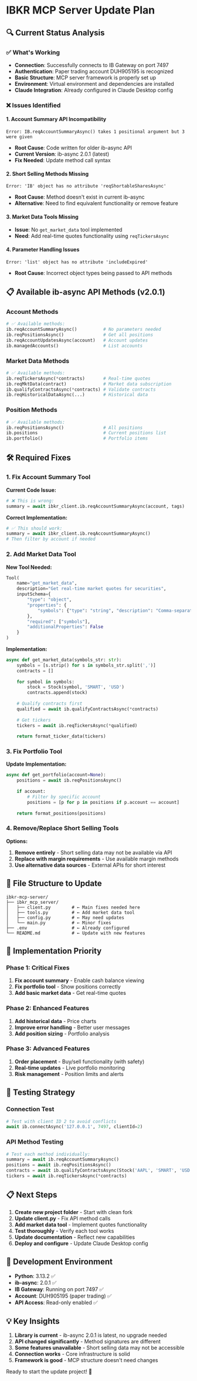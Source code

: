 # IBKR MCP Server Update Plan

## 🔍 Current Status Analysis

### ✅ What's Working
- **Connection**: Successfully connects to IB Gateway on port 7497
- **Authentication**: Paper trading account DUH905195 is recognized
- **Basic Structure**: MCP server framework is properly set up
- **Environment**: Virtual environment and dependencies are installed
- **Claude Integration**: Already configured in Claude Desktop config

### ❌ Issues Identified

#### 1. **Account Summary API Incompatibility**
```
Error: IB.reqAccountSummaryAsync() takes 1 positional argument but 3 were given
```
- **Root Cause**: Code written for older ib-async API
- **Current Version**: ib-async 2.0.1 (latest)
- **Fix Needed**: Update method call syntax

#### 2. **Short Selling Methods Missing**
```
Error: 'IB' object has no attribute 'reqShortableSharesAsync'
```
- **Root Cause**: Method doesn't exist in current ib-async
- **Alternative**: Need to find equivalent functionality or remove feature

#### 3. **Market Data Tools Missing**
- **Issue**: No `get_market_data` tool implemented
- **Need**: Add real-time quotes functionality using `reqTickersAsync`

#### 4. **Parameter Handling Issues**
```
Error: 'list' object has no attribute 'includeExpired'
```
- **Root Cause**: Incorrect object types being passed to API methods

## 📋 Available ib-async API Methods (v2.0.1)

### Account Methods
```python
# ✅ Available methods:
ib.reqAccountSummaryAsync()          # No parameters needed
ib.reqPositionsAsync()               # Get all positions
ib.reqAccountUpdatesAsync(account)   # Account updates
ib.managedAccounts()                 # List accounts
```

### Market Data Methods
```python
# ✅ Available methods:
ib.reqTickersAsync(*contracts)       # Real-time quotes
ib.reqMktData(contract)              # Market data subscription
ib.qualifyContractsAsync(*contracts) # Validate contracts
ib.reqHistoricalDataAsync(...)       # Historical data
```

### Position Methods
```python
# ✅ Available methods:
ib.reqPositionsAsync()               # All positions
ib.positions                         # Current positions list
ib.portfolio()                       # Portfolio items
```

## 🛠️ Required Fixes

### 1. **Fix Account Summary Tool**

**Current Code Issue:**
```python
# ❌ This is wrong:
summary = await ibkr_client.ib.reqAccountSummaryAsync(account, tags)
```

**Correct Implementation:**
```python
# ✅ This should work:
summary = await ibkr_client.ib.reqAccountSummaryAsync()
# Then filter by account if needed
```

### 2. **Add Market Data Tool**

**New Tool Needed:**
```python
Tool(
    name="get_market_data",
    description="Get real-time market quotes for securities",
    inputSchema={
        "type": "object",
        "properties": {
            "symbols": {"type": "string", "description": "Comma-separated symbols (e.g., AAPL,TSLA,GOOGL)"}
        },
        "required": ["symbols"],
        "additionalProperties": False
    }
)
```

**Implementation:**
```python
async def get_market_data(symbols_str: str):
    symbols = [s.strip() for s in symbols_str.split(',')]
    contracts = []
    
    for symbol in symbols:
        stock = Stock(symbol, 'SMART', 'USD')
        contracts.append(stock)
    
    # Qualify contracts first
    qualified = await ib.qualifyContractsAsync(*contracts)
    
    # Get tickers
    tickers = await ib.reqTickersAsync(*qualified)
    
    return format_ticker_data(tickers)
```

### 3. **Fix Portfolio Tool**

**Update Implementation:**
```python
async def get_portfolio(account=None):
    positions = await ib.reqPositionsAsync()
    
    if account:
        # Filter by specific account
        positions = [p for p in positions if p.account == account]
    
    return format_positions(positions)
```

### 4. **Remove/Replace Short Selling Tools**

**Options:**
1. **Remove entirely** - Short selling data may not be available via API
2. **Replace with margin requirements** - Use available margin methods
3. **Use alternative data sources** - External APIs for short interest

## 📁 File Structure to Update

```
ibkr-mcp-server/
├── ibkr_mcp_server/
│   ├── client.py        # ← Main fixes needed here
│   ├── tools.py         # ← Add market data tool
│   ├── config.py        # ← May need updates
│   └── main.py          # ← Minor fixes
├── .env                 # ← Already configured
└── README.md            # ← Update with new features
```

## 🎯 Implementation Priority

### Phase 1: Critical Fixes
1. **Fix account summary** - Enable cash balance viewing
2. **Fix portfolio tool** - Show positions correctly
3. **Add basic market data** - Get real-time quotes

### Phase 2: Enhanced Features
1. **Add historical data** - Price charts
2. **Improve error handling** - Better user messages
3. **Add position sizing** - Portfolio analysis

### Phase 3: Advanced Features
1. **Order placement** - Buy/sell functionality (with safety)
2. **Real-time updates** - Live portfolio monitoring
3. **Risk management** - Position limits and alerts

## 🧪 Testing Strategy

### Connection Test
```python
# Test with client ID 2 to avoid conflicts
await ib.connectAsync('127.0.0.1', 7497, clientId=2)
```

### API Method Testing
```python
# Test each method individually:
summary = await ib.reqAccountSummaryAsync()
positions = await ib.reqPositionsAsync()
contracts = await ib.qualifyContractsAsync(Stock('AAPL', 'SMART', 'USD'))
tickers = await ib.reqTickersAsync(*contracts)
```

## 📋 Next Steps

1. **Create new project folder** - Start with clean fork
2. **Update client.py** - Fix API method calls
3. **Add market data tool** - Implement quotes functionality
4. **Test thoroughly** - Verify each tool works
5. **Update documentation** - Reflect new capabilities
6. **Deploy and configure** - Update Claude Desktop config

## 🔧 Development Environment

- **Python**: 3.13.2 ✅
- **ib-async**: 2.0.1 ✅
- **IB Gateway**: Running on port 7497 ✅
- **Account**: DUH905195 (paper trading) ✅
- **API Access**: Read-only enabled ✅

## 💡 Key Insights

1. **Library is current** - ib-async 2.0.1 is latest, no upgrade needed
2. **API changed significantly** - Method signatures are different
3. **Some features unavailable** - Short selling data may not be accessible
4. **Connection works** - Core infrastructure is solid
5. **Framework is good** - MCP structure doesn't need changes

Ready to start the update project! 🚀